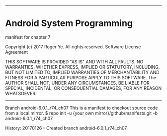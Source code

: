 ******************************************************************************
# Android System Programming
 manifest for chapter 7

 Copyright (c) 2017 Roger Ye.  All rights reserved.
 Software License Agreement
 
 
 THIS SOFTWARE IS PROVIDED "AS IS" AND WITH ALL FAULTS.
 NO WARRANTIES, WHETHER EXPRESS, IMPLIED OR STATUTORY, INCLUDING, BUT
 NOT LIMITED TO, IMPLIED WARRANTIES OF MERCHANTABILITY AND FITNESS FOR
 A PARTICULAR PURPOSE APPLY TO THIS SOFTWARE. The AUTHOR SHALL NOT, UNDER
 ANY CIRCUMSTANCES, BE LIABLE FOR SPECIAL, INCIDENTAL, OR CONSEQUENTIAL
 DAMAGES, FOR ANY REASON WHATSOEVER.

******************************************************************************
Branch android-6.0.1_r74_ch07
This is a manifest to checkout source code from a local mirror.
$ repo init -u {your own mirror}/github/manifests.git -b android-6.0.1_r74_ch07

History:
20170126 - Created branch android-6.0.1_r74_ch07.

